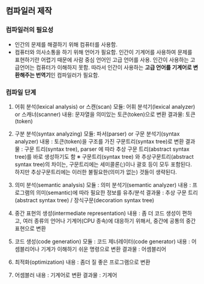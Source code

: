 ## 컴파일러 제작

### 컴파일러의 필요성

- 인간의 문제를 해결하기 위해 컴퓨터를 사용함.
- 컴퓨터와 의사소통을 하기 위해 언어가 필요함.
  인간이 기계어를 사용하여 문제를 표현하기란 어렵기 때문에 사람 중심 언어인 고급 언어를 사용.
  인간이 사용하는 고급언어는 컴퓨터가 이해하지 못함.
  따라서 인간이 사용하는 **고급 언어를 기계어로 변환해주는 번역기**인 컴파일러가 필요함.

### 컴파일 단계
1. 어휘 분석(lexical analysis) or 스캔(scan)
  모듈: 어휘 분석기(lexical analyzer) or 스캐너(scanner)
  내용: 문자열을 의미있는 토큰(token)으로 변환
  결과물: 토큰(token)
  
2. 구분 분석(syntax analyzing)
  모듈: 파서(parser) or 구문 분석기(syntax analyzer)
  내용 : 토큰(token)을 구조를 가진 구문트리(syntax tree)로 변환
  결과물 : 구문 트리(syntax tree), parser 에 따라 추상 구문 트리(abstract syntax tree)를 바로 생성하기도 함
  ※ 구문트리(syntax tree) 와 추상구문트리(abstract syntax tree)의 차이는, 구문트리에는 세미콜론(;)이나 괄호 등이 모두 포함된다. 하지만 추상구문트리에는 이러한 불필요한(의미가 없는) 것들이 생략된다.
  
3. 의미 분석(semantic analysis)
  모듈 : 의미 분석기(semantic analyzer)
  내용 : 프로그램의 의미(semantic)에 따라 필요한 정보를 유추/분석
  결과물 : 추상 구문 트리(abstract syntax tree) / 장식구문(decoration syntax tree)

4. 중간 표현의 생성(intermediate representation)
  내용 : 좀 더 코드 생성이 편하고, 여러 종류의 언어나 기계어(CPU 종속)에 대응하기 위해서, 중간에 공통의 중간표현으로 변환

5. 코드 생성(code generation)
  모듈 : 코드 제너레이터(code generator)
  내용 : 어셈블리어나 기계가 이해하기 쉬운 명령으로 변환
  결과물 : 어셈블리어

6. 최적화(optimization)
  내용 : 좀더 질 좋은 프로그램으로 변환
  
7. 어셈블러
  내용 : 기계어로 변환
  결과물 : 기계어
